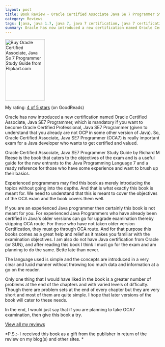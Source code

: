 ```yaml
---
layout: post
title: Book Review - Oracle Certified Associate Java Se 7 Programmer Study Guide by Richard M. Reese
category: Reviews
tags: [java, java 1.7, java 7, java 7 certification, java 7 certification exam, java 7 development, java se 7 certification exam, oca, oracle, Oracle Certification Program, oracle certified associate Java SE 7 programmer, Oracle Corporation, Programmer, Richard M Reese, Sun Certified Professional]
summary: Oracle has now introduced a new certification named Oracle Certified Associate, Java SE7 Programmer, which is mandatory if you want to become Oracle Certified Professional, Java SE7 Programmer (given to understand that you already are not OCP in some other version of Java). So, Oracle Certified Associate, Java SE7 Programmer (OCA7) is really important exam for a Java developer who wants to get certified and valued. 
---
```


[<img title="Buy Oracle Certified Associate, Java Se 7 Programmer Study Guide from Flipkart.com" alt="Buy Oracle Certified Associate, Java Se 7 Programmer Study Guide from Flipkart.com" src="http://techjaunt.files.wordpress.com/2012/11/oca7.jpg" height="200" width="129" />](http://www.flipkart.com/oracle-certified-associate-java-se-7-programmer-study-guide-1849687323/p/itmdd5czxmuuyvfw?pid=9781849687324&ref=627e4509-432f-487d-b3a9-0c43fa67640e&srno=s_1&otracker=from-search&query=oracle-certified-associate-Java-se-7-programmer-study-guide&affid=palakmathu)
<br>
[<img alt="" src="http://img8a.flixcart.com/www/prod/images/buy_btn_1-161e3e31.png" />](http://www.flipkart.com/oracle-certified-associate-java-se-7-programmer-study-guide-1849687323/p/itmdd5czxmuuyvfw?pid=9781849687324&ref=627e4509-432f-487d-b3a9-0c43fa67640e&srno=s_1&otracker=from-search&query=oracle-certified-associate-Java-se-7-programmer-study-guide&affid=palakmathu)

My rating: [4 of 5 stars](http://www.goodreads.com/review/show/455594841) (on GoodReads)

Oracle has now introduced a new certification named Oracle Certified Associate, Java SE7 Programmer, which is mandatory if you want to become Oracle Certified Professional, Java SE7 Programmer (given to understand that you already are not OCP in some other version of Java). So, Oracle Certified Associate, Java SE7 Programmer (OCA7) is really important exam for a Java developer who wants to get certified and valued.

Oracle Certified Associate, Java SE7 Programmer Study Guide by Richard M Reese is the book that caters to the objectives of the exam and is a useful guide for the new entrants to the Java Programming Language 7 and a ready reference for those who have some experience and want to brush up their basics.

Experienced programmers may find this book as merely introducing the topics without going into the depths. And that is what exactly this book is meant for. We need to understand that this is meant to cover the objectives of the OCA exam and the book covers them well.

If you are an experienced Java programmer then certainly this book is not meant for you. For experienced Java Programmers who have already been certified in Java's older versions can go for upgrade examination thereby skipping OCA route. For those who have not taken older version Certification, they must go through OCA route. And for that purpose this books comes as a great help and relief as it makes you familiar with the examination objectives. I am also do not have Java certification from Oracle (or SUN), and after reading this book I think I must go for the exam and am planning to do the same. Bette late than never.

The language used is simple and the concepts are introduced in a very clear and lucid manner without throwing too much data and information at a go on the reader.

Only one thing that I would have liked in the book is a greater number of problems at the end of the chapters and with varied levels of difficulty. Though there are problem sets at the end of every chapter but they are very short and most of them are quite simple. I hope that later versions of the book will cater to these needs.

In the end, I would just say that if you are planning to take OCA7 examination, then give this book a try.

[View all my reviews](http://www.goodreads.com/review/list/1863824-palak-mathur)

*P.S.:- I received this book as a gift from the publisher in return of the review on my blog(s) and other sites. *

